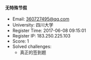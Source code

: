 #### 无特殊节假  

* Email: 360727495@qq.com  
* University: 四川大学  
* Register Time: 2017-06-08 09:15:01  
* Register IP: 183.250.225.103  
* Score: 1  
* Solved challenges: 
  * 真正的签到题  
